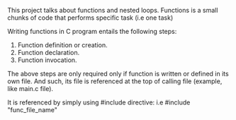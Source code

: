 This project talks about functions and nested loops.
Functions is a small chunks of code that performs specific task (i.e one task)

Writing functions in C program entails the following steps:
1. Function definition or creation.
2. Function declaration.
3. Function invocation.

The above steps are only required only if function is written or defined in its own file. And such, its file is referenced at the top of calling file (example, like main.c file).

It is referenced by simply using #include directive: i.e
#include "func_file_name"

